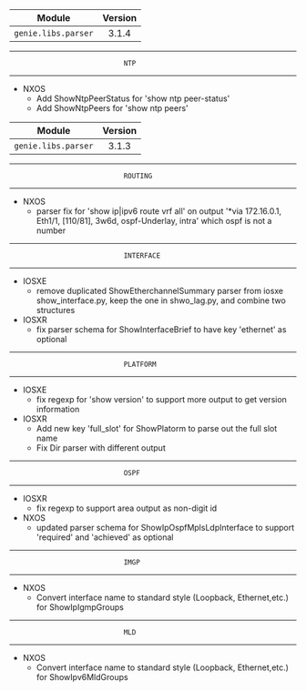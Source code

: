 
| Module                  | Version       |
| ------------------------|:-------------:|
| ``genie.libs.parser``   | 3.1.4         |

--------------------------------------------------------------------------------
                                NTP
--------------------------------------------------------------------------------
* NXOS
    * Add ShowNtpPeerStatus for 'show ntp peer-status'
    * Add ShowNtpPeers for 'show ntp peers'




| Module                  | Version       |
| ------------------------|:-------------:|
| ``genie.libs.parser``   | 3.1.3         |

--------------------------------------------------------------------------------
                                ROUTING
--------------------------------------------------------------------------------

* NXOS
    * parser fix for 'show ip|ipv6 route vrf all' on output 
      '*via 172.16.0.1, Eth1/1, [110/81], 3w6d, ospf-Underlay, intra'
      which ospf is not a number
--------------------------------------------------------------------------------
                                INTERFACE
--------------------------------------------------------------------------------
* IOSXE
    * remove duplicated ShowEtherchannelSummary parser from 
      iosxe show_interface.py, keep the one in shwo_lag.py, and combine two structures
* IOSXR
    * fix parser schema for ShowInterfaceBrief to have key 'ethernet' as optional
--------------------------------------------------------------------------------
                                PLATFORM
--------------------------------------------------------------------------------
* IOSXE
    * fix regexp for 'show version' to support more output to get version information
* IOSXR
    * Add new key 'full_slot' for ShowPlatorm to parse out the full slot name
    * Fix Dir parser with different output
--------------------------------------------------------------------------------
                                OSPF
--------------------------------------------------------------------------------
* IOSXR
    * fix regexp to support area output as non-digit id
* NXOS
    * updated parser schema for ShowIpOspfMplsLdpInterface to
      support 'required' and 'achieved' as optional
--------------------------------------------------------------------------------
                                IMGP
--------------------------------------------------------------------------------
* NXOS
    * Convert interface name to standard style (Loopback, Ethernet,etc.) for 
      ShowIpIgmpGroups
--------------------------------------------------------------------------------
                                MLD
--------------------------------------------------------------------------------
* NXOS
    * Convert interface name to standard style (Loopback, Ethernet,etc.) for 
      ShowIpv6MldGroups
